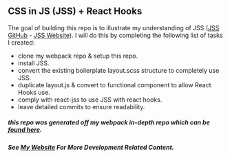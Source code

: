 ## CSS in JS (JSS) + React Hooks
The goal of building this repo is to illustrate my understanding of JSS ([JSS GitHub](https://github.com/cssinjs) - [JSS Website](https://cssinjs.org/?v=v10.4.0)). I will do this by completing the following list of tasks I created:
- clone my webpack repo & setup this repo.
- install JSS.
- convert the existing boilerplate layout.scss structure to completely use JSS.
- duplicate layout.js & convert to functional component to allow React Hooks use.
- comply with react-jss to use JSS with react hooks. 
- leave detailed commits to ensure readability.

##### this repo was generated off my webpack in-depth repo which can be [found here](https://github.com/Maxnelson997/WebpackBabelReact-InDepth).
##### See [My Website](https://www.maxnelson.io) For More Development Related Content.
